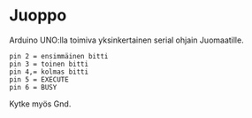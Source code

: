 # Juoppo

Arduino UNO:lla toimiva yksinkertainen serial ohjain Juomaatille.

```
pin 2 = ensimmäinen bitti
pin 3 = toinen bitti     
pin 4,= kolmas bitti     
pin 5 = EXECUTE
pin 6 = BUSY
```
Kytke myös Gnd.